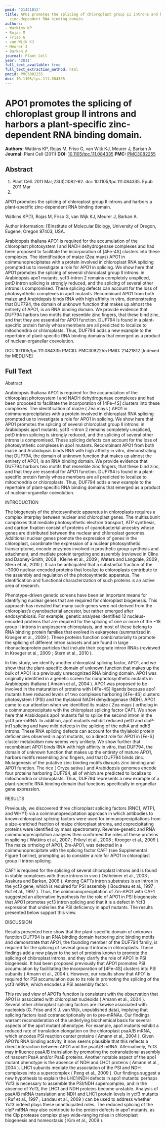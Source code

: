 ```yaml
---
pmid: '21421812'
title: APO1 promotes the splicing of chloroplast group II introns and harbors a plant-specific
  zinc-dependent RNA binding domain.
authors:
- Watkins KP
- Rojas M
- Friso G
- van Wijk KJ
- Meurer J
- Barkan A
journal: Plant Cell
year: '2011'
full_text_available: true
full_text_extraction_method: html
pmcid: PMC3082255
doi: 10.1105/tpc.111.084335
---
```


# APO1 promotes the splicing of chloroplast group II introns and harbors a plant-specific zinc-dependent RNA binding domain.
**Authors:** Watkins KP, Rojas M, Friso G, van Wijk KJ, Meurer J, Barkan A
**Journal:** Plant Cell (2011)
**DOI:** [10.1105/tpc.111.084335](https://doi.org/10.1105/tpc.111.084335)
**PMC:** [PMC3082255](https://www.ncbi.nlm.nih.gov/pmc/articles/PMC3082255/)

## Abstract

1. Plant Cell. 2011 Mar;23(3):1082-92. doi: 10.1105/tpc.111.084335. Epub 2011 Mar
 18.

APO1 promotes the splicing of chloroplast group II introns and harbors a 
plant-specific zinc-dependent RNA binding domain.

Watkins KP(1), Rojas M, Friso G, van Wijk KJ, Meurer J, Barkan A.

Author information:
(1)Institute of Molecular Biology, University of Oregon, Eugene, Oregon 97403, 
USA.

Arabidopsis thaliana APO1 is required for the accumulation of the chloroplast 
photosystem I and NADH dehydrogenase complexes and had been proposed to 
facilitate the incorporation of [4Fe-4S] clusters into these complexes. The 
identification of maize (Zea mays) APO1 in coimmunoprecipitates with a protein 
involved in chloroplast RNA splicing prompted us to investigate a role for APO1 
in splicing. We show here that APO1 promotes the splicing of several chloroplast 
group II introns: in Arabidopsis apo1 mutants, ycf3-intron 2 remains completely 
unspliced, petD intron splicing is strongly reduced, and the splicing of several 
other introns is compromised. These splicing defects can account for the loss of 
photosynthetic complexes in apo1 mutants. Recombinant APO1 from both maize and 
Arabidopsis binds RNA with high affinity in vitro, demonstrating that DUF794, 
the domain of unknown function that makes up almost the entirety of APO1, is an 
RNA binding domain. We provide evidence that DUF794 harbors two motifs that 
resemble zinc fingers, that these bind zinc, and that they are essential for 
APO1 function. DUF794 is found in a plant-specific protein family whose members 
are all predicted to localize to mitochondria or chloroplasts. Thus, DUF794 adds 
a new example to the repertoire of plant-specific RNA binding domains that 
emerged as a product of nuclear-organellar coevolution.

DOI: 10.1105/tpc.111.084335
PMCID: PMC3082255
PMID: 21421812 [Indexed for MEDLINE]

## Full Text

Abstract

Arabidopsis thaliana APO1 is required for the accumulation of the chloroplast photosystem I and NADH dehydrogenase complexes and had been proposed to facilitate the incorporation of [4Fe-4S] clusters into these complexes. The identification of maize ( Zea mays ) APO1 in coimmunoprecipitates with a protein involved in chloroplast RNA splicing prompted us to investigate a role for APO1 in splicing. We show here that APO1 promotes the splicing of several chloroplast group II introns: in Arabidopsis apo1 mutants, ycf3 -intron 2 remains completely unspliced, petD intron splicing is strongly reduced, and the splicing of several other introns is compromised. These splicing defects can account for the loss of photosynthetic complexes in apo1 mutants. Recombinant APO1 from both maize and Arabidopsis binds RNA with high affinity in vitro, demonstrating that DUF794, the domain of unknown function that makes up almost the entirety of APO1, is an RNA binding domain. We provide evidence that DUF794 harbors two motifs that resemble zinc fingers, that these bind zinc, and that they are essential for APO1 function. DUF794 is found in a plant-specific protein family whose members are all predicted to localize to mitochondria or chloroplasts. Thus, DUF794 adds a new example to the repertoire of plant-specific RNA binding domains that emerged as a product of nuclear-organellar coevolution.

INTRODUCTION

The biogenesis of the photosynthetic apparatus in chloroplasts requires a complex interplay between nuclear and chloroplast genes. The multisubunit complexes that mediate photosynthetic electron transport, ATP synthesis, and carbon fixation consist of proteins of cyanobacterial ancestry whose genes are distributed between the nuclear and chloroplast genomes. Additional nuclear genes promote the expression of genes in the chloroplast, coordinate the expression of a nuclear photosynthetic transcriptome, encode enzymes involved in prosthetic group synthesis and attachment, and mediate protein targeting and assembly (reviewed in Cline and Dabney-Smith, 2008 ; Kleine et al., 2009 ; Waters and Langdale, 2009 ; Stern et al., 2010 ). It can be anticipated that a substantial fraction of the ~3000 nuclear-encoded proteins that localize to chloroplasts contribute to the assembly and regulation of the photosynthetic apparatus. The identification and functional characterization of such proteins is an active area of research.

Phenotype-driven genetic screens have been an important means for identifying nuclear genes that are required for chloroplast biogenesis. This approach has revealed that many such genes were not derived from the chloroplast’s cyanobacterial ancestor, but rather emerged after endosymbiosis. For example, genetic analyses identified 12 nucleus-encoded proteins that are required for the splicing of one or more of the ~18 group II introns in angiosperm chloroplasts, and most of these belong to RNA binding protein families that evolved in eukaryotes (summarized in Kroeger et al., 2009 ). These proteins function combinatorially to promote the splicing of different intron subsets and are found in large ribonucleoprotein particles that include their cognate intron RNAs (reviewed in Kroeger et al., 2009 ; Stern et al., 2010 ).

In this study, we identify another chloroplast splicing factor, APO1, and we show that the plant-specific domain of unknown function that makes up the bulk of APO1 is a previously unrecognized RNA binding domain. APO1 was originally identified in a genetic screen for nonphotosynthetic mutants in Arabidopsis thaliana ( Amann et al., 2004 ). APO1 was proposed to be involved in the maturation of proteins with [4Fe-4S] ligands because apo1 mutants have reduced levels of two complexes harboring [4Fe-4S] clusters: photosystem I (PSI) and the thylakoid NADH dehydrogenase (NDH). APO1 came to our attention when we identified its maize ( Zea mays ) ortholog in a coimmunoprecipitate with the chloroplast splicing factor CAF1. We show here that Arabidopsis apo1 mutants fail to splice the second intron in the ycf3 pre-mRNA. In addition, apo1 mutants exhibit reduced petD and clpP- int1 splicing and have mild defects in the splicing of the ndhA and ndhB introns. These RNA splicing defects can account for the thylakoid protein deficiencies observed in apo1 mutants, so a direct role for APO1 in [Fe-S] cluster metabolism now seems very unlikely. We show further that recombinant APO1 binds RNA with high affinity in vitro, that DUF794, the domain of unknown function that makes up the entirety of mature APO1, harbors motifs resembling zinc fingers, and that DUF794 binds zinc. Mutagenesis of the putative zinc binding motifs disrupts zinc binding and APO1 function. The rice ( Oryza sativa ) and Arabidopsis genomes encode four proteins harboring DUF794, all of which are predicted to localize to mitochondria or chloroplasts. Thus, DUF794 represents a new example of a plant-specific RNA binding domain that functions specifically in organellar gene expression.

RESULTS

Previously, we discovered three chloroplast splicing factors (RNC1, WTF1, and WHY1) via a coimmunoprecipitation approach in which antibodies to known chloroplast splicing factors were used for immunoprecipitations from a size-enriched fraction of maize chloroplast stroma, and coprecipitating proteins were identified by mass spectrometry. Reverse-genetic and RNA coimmunoprecipitation analyses then confirmed the roles of these proteins in splicing ( Watkins et al., 2007 ; Prikryl et al., 2008 ; Kroeger et al., 2009 ). The maize ortholog of APO1, Zm-APO1, was detected in a coimmunoprecipitate with the splicing factor CAF1 (see Supplemental Figure 1 online), prompting us to consider a role for APO1 in chloroplast group II intron splicing.

CAF1 is required for the splicing of several chloroplast introns and is found in stable complexes with those introns in vivo ( Ostheimer et al., 2003 ; Asakura and Barkan, 2006 ). Among CAF1’s intron substrates is an intron in the ycf3 gene, which is required for PSI assembly ( Boudreau et al., 1997 ; Ruf et al., 1997 ). Thus, the coimmunoprecipitation of Zm-APO1 with CAF1 suggested an alternative hypothesis for the role of APO1 in PSI biogenesis: that APO1 promotes ycf3 intron splicing and that it is a defect in Ycf3 expression that underlies the PSI deficiency in apo1 mutants. The results presented below support this view.

DISCUSSION

Results presented here show that the plant-specific domain of unknown function DUF794 is an RNA binding domain harboring zinc binding motifs and demonstrate that APO1, the founding member of the DUF794 family, is required for the splicing of several group II introns in chloroplasts. These findings add a new player to the set of proteins known to promote the splicing of chloroplast introns, and they clarify the role of APO1 in PSI biogenesis. It had been proposed previously that APO1 promotes PSI accumulation by facilitating the incorporation of [4Fe-4S] clusters into PSI subunits ( Amann et al., 2004 ). However, our results show that APO1 is required for PSI accumulation due to its role in promoting the splicing of the ycf3 mRNA, which encodes a PSI assembly factor.

This revised view of APO1’s function is consistent with the observation that APO1 is associated with chloroplast nucleoids ( Amann et al., 2004 ). Several other chloroplast splicing factors are likewise associated with nucleoids (G. Friso and K.J. van Wijk, unpublished data), implying that splicing factors load cotranscriptionally on to pre-mRNAs. Our findings warrant reconsideration of the underlying biochemical basis for several aspects of the apo1 mutant phenotype. For example, apo1 mutants exhibit a reduced rate of translation elongation on the chloroplast psaA/B mRNA, which encodes PSI reaction center proteins ( Amann et al., 2004 ). Given APO1’s RNA binding activity, it now seems plausible that this reflects a direct interaction between APO1 and the psaA/B mRNA. Alternatively, Ycf3 may influence psaA/B translation by promoting the cotranslational assembly of nascent PsaA and/or PsaB proteins. Another notable aspect of the apo1 mutant phenotype is the absence of NDH and LHC1 proteins ( Amann et al., 2004 ). LHC1 subunits mediate the association of the PSI and NDH complexes into a supercomplex ( Peng et al., 2009 ). Our findings suggest a new hypothesis to explain the LHC1/NDH defects in apo1 mutants: perhaps Ycf3 is necessary to assemble the PSI/NDH supercomplex, and in the absence of Ycf3, the LHC1 and NDH proteins become unstable. Analysis of psaA/B mRNA translation and NDH and LHC1 protein levels in ycf3 mutants ( Ruf et al., 1997 ; Landau et al., 2009 ) can be used to address whether Ycf3 indeed plays these unanticipated roles. The reduced splicing of the clpP mRNA may also contribute to the protein defects in apo1 mutants, as the Clp protease complex plays wide-ranging roles in chloroplast biogenesis and homeostasis ( Kim et al., 2009 ).
